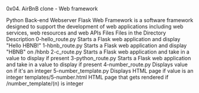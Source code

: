 0x04. AirBnB clone - Web framework

Python Back-end Webserver Flask Web Framework is a software framework designed to support the development of web applications including web services, web resources and web APIs
Files
Files in the Directory 	Description
0-hello_route.py 	Starts a Flask web application and display "Hello HBNB!"
1-hbnb_route.py 	Starts a Flask web application and display "HBNB" on /hbnb
2-c_route.py 	Starts a Flask web application and take in a value to display if present
3-python_route.py 	Starts a Flask web application and take in a value to display if present
4-number_route.py 	Displays value on if it's an integer
5-number_template.py 	Displays HTML page if value is an integer
templates/5-number.html 	HTML page that gets rendered if /number_template/(n) is integer
